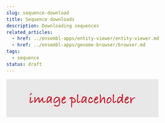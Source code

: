```yaml
---
slug: sequence-download
title: Sequence downloads
description: Downloading sequences
related_articles:
  - href: ../ensembl-apps/entity-viewer/entity-viewer.md
  - href: ../ensembl-apps/genome-browser/browser.md
tags:
  - sequence
status: draft
---
```


![](../../../img/placeholder.jpg)
